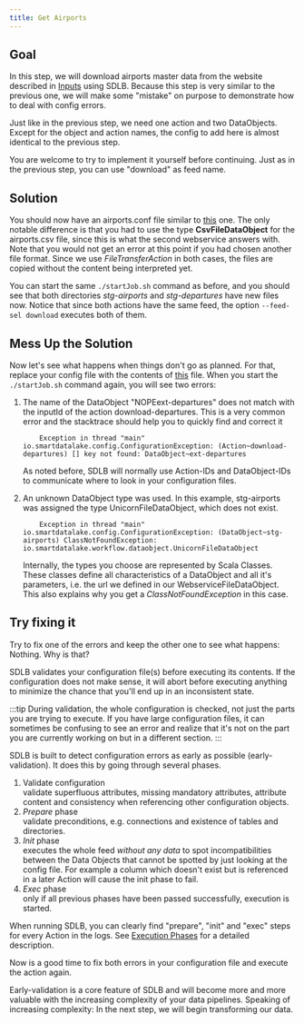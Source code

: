 ```yaml
---
title: Get Airports
---
```


## Goal

In this step, we will download airports master data from the website described in [Inputs](../get-input-data) using SDLB.
Because this step is very similar to the previous one, we will make some "mistake" on purpose to demonstrate how to deal with config errors.

Just like in the previous step, we need one action and two DataObjects.
Except for the object and action names, the config to add here is almost identical to the previous step.

You are welcome to try to implement it yourself before continuing. 
Just as in the previous step, you can use "download" as feed name.

## Solution
You should now have an airports.conf file similar to [this](https://github.com/smart-data-lake/getting-started/tree/master/config/airports.conf.part-1a-solution) one.
The only notable difference is that you had to use the type **CsvFileDataObject** for the airports.csv file,
since this is what the second webservice answers with. 
Note that you would not get an error at this point if you had chosen another file format. 
Since we use *FileTransferAction* in both cases, the files are copied without the content being interpreted yet.

You can start the same `./startJob.sh` command as before, and you should see that both directories
*stg-airports* and *stg-departures* have new files now.
Notice that since both actions have the same feed, the option `--feed-sel download` executes both of them.

## Mess Up the Solution
Now let's see what happens when things don't go as planned. 
For that, replace your config file with the contents of [this](https://github.com/smart-data-lake/getting-started/tree/master/config/airports.conf.part-1b-solution) file.
When you start the `./startJob.sh` command again, you will see two errors:

1. The name of the DataObject "NOPEext-departures" does not match with the inputId of the action download-departures.
   This is a very common error and the stacktrace should help you to quickly find and correct it
   ```
       Exception in thread "main" io.smartdatalake.config.ConfigurationException: (Action~download-departures) [] key not found: DataObject~ext-departures
   ```
   As noted before, SDLB will normally use Action-IDs and DataObject-IDs to communicate where to look in your configuration files.

2. An unknown DataObject type was used. In this example, stg-airports was assigned the type UnicornFileDataObject, which does not exist.
   ```
       Exception in thread "main" io.smartdatalake.config.ConfigurationException: (DataObject~stg-airports) ClassNotFoundException: io.smartdatalake.workflow.dataobject.UnicornFileDataObject
   ```
   Internally, the types you choose are represented by Scala Classes.
   These classes define all characteristics of a DataObject and all it's parameters, i.e. the url we defined in our WebserviceFileDataObject.
   This also explains why you get a *ClassNotFoundException* in this case.

## Try fixing it

Try to fix one of the errors and keep the other one to see what happens: Nothing.
Why is that? 

SDLB validates your configuration file(s) before executing its contents.
If the configuration does not make sense, it will abort before executing anything to minimize the chance that you'll end up in an inconsistent state.

:::tip
During validation, the whole configuration is checked, not just the parts you are trying to execute.
If you have large configuration files, it can sometimes be confusing to see an error and realize that 
it's not on the part you are currently working on but in a different section.
:::

SDLB is built to detect configuration errors as early as possible (early-validation). It does this by going through several phases. 
1. Validate configuration  
validate superfluous attributes, missing mandatory attributes, attribute content and consistency when referencing other configuration objects.
2. *Prepare* phase  
validate preconditions, e.g. connections and existence of tables and directories.
3. *Init* phase  
executes the whole feed *without any data* to spot incompatibilities between the Data Objects that cannot be spotted 
by just looking at the config file. For example a column which doesn't exist but is referenced in a later Action will cause the init phase to fail.
4. *Exec* phase  
only if all previous phases have been passed successfully, execution is started.

When running SDLB, you can clearly find "prepare", "init" and "exec" steps for every Action in the logs.
See [Execution Phases](/docs/reference/executionPhases) for a detailed description.

Now is a good time to fix both errors in your configuration file and execute the action again.

Early-validation is a core feature of SDLB and will become more and more valuable with the increasing complexity of your data pipelines.
Speaking of increasing complexity: In the next step, we will begin transforming our data.



